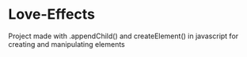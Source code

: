 # Love-Effects
Project made with .appendChild() and createElement() in javascript for creating and manipulating elements
